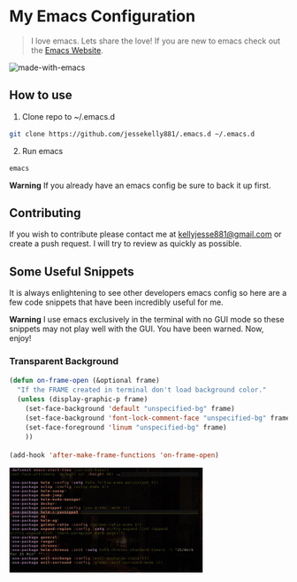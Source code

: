 # My Emacs Configuration
> I love emacs. Lets share the love! If you are new to emacs check out the [Emacs Website](https://www.gnu.org/software/emacs/).

![made-with-emacs](https://img.shields.io/badge/Made%20with-Emacs%20Lisp-8b0000.svg)

## How to use

1. Clone repo to ~/.emacs.d

```bash
git clone https://github.com/jessekelly881/.emacs.d ~/.emacs.d
```

2. Run emacs

```bash
emacs
```

**Warning** If you already have an emacs config be sure to back it up first.


## Contributing

If you wish to contribute please contact me at kellyjesse881@gmail.com or create a push request. I will try to review as quickly as possible.


## Some Useful Snippets

It is always enlightening to see other developers emacs config so here are a few code snippets that have been incredibly useful for me.

**Warning** I use emacs exclusively in the terminal with no GUI mode so these snippets may not play well with the GUI. You have been warned. Now, enjoy!

### Transparent Background
```lisp
(defun on-frame-open (&optional frame)
  "If the FRAME created in terminal don't load background color."
  (unless (display-graphic-p frame)
    (set-face-background 'default "unspecified-bg" frame)
    (set-face-background 'font-lock-comment-face "unspecified-bg" frame)
    (set-face-foreground 'linum "unspecified-bg" frame)
    ))

(add-hook 'after-make-frame-functions 'on-frame-open)
```

<img src="./pics/transparent.jpg" alt="Transparent" width="350">
